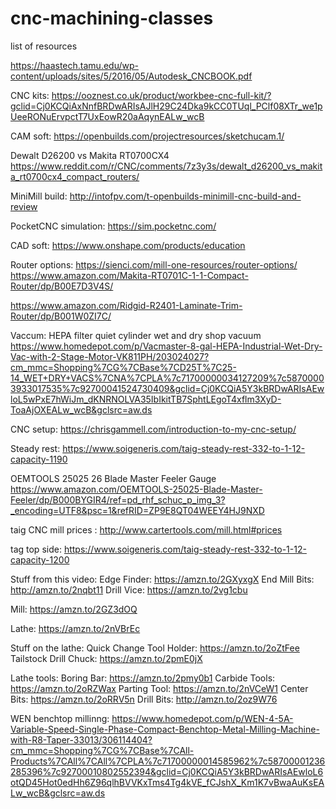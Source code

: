 # cnc-machining-classes
list of resources

https://haastech.tamu.edu/wp-content/uploads/sites/5/2016/05/Autodesk_CNCBOOK.pdf


CNC kits:
https://ooznest.co.uk/product/workbee-cnc-full-kit/?gclid=Cj0KCQiAxNnfBRDwARIsAJlH29C24Dka9kCC0TUql_PClf08XTr_we1pUeeRONuErvpctT7UxEowR20aAqynEALw_wcB

CAM soft:
https://openbuilds.com/projectresources/sketchucam.1/


Dewalt D26200 vs Makita RT0700CX4 
https://www.reddit.com/r/CNC/comments/7z3y3s/dewalt_d26200_vs_makita_rt0700cx4_compact_routers/

MiniMill build:
http://intofpv.com/t-openbuilds-minimill-cnc-build-and-review


PocketCNC simulation:
https://sim.pocketnc.com/


CAD soft: https://www.onshape.com/products/education

Router options: https://sienci.com/mill-one-resources/router-options/
https://www.amazon.com/Makita-RT0701C-1-1-Compact-Router/dp/B00E7D3V4S/


https://www.amazon.com/Ridgid-R2401-Laminate-Trim-Router/dp/B001W0ZI7C/

Vaccum:
HEPA filter quiet cylinder wet and dry shop vacuum
https://www.homedepot.com/p/Vacmaster-8-gal-HEPA-Industrial-Wet-Dry-Vac-with-2-Stage-Motor-VK811PH/203024027?cm_mmc=Shopping%7CG%7CBase%7CD25T%7C25-14_WET+DRY+VACS%7CNA%7CPLA%7c71700000034127209%7c58700003933017535%7c92700041524730409&gclid=Cj0KCQiA5Y3kBRDwARIsAEwloL5wPxE7hWiJm_dKNRNOLVA35IbIkitTB7SphtLEgoT4xflm3XyD-ToaAjOXEALw_wcB&gclsrc=aw.ds


CNC setup:
https://chrisgammell.com/introduction-to-my-cnc-setup/

Steady rest:
https://www.soigeneris.com/taig-steady-rest-332-to-1-12-capacity-1190

OEMTOOLS 25025 26 Blade Master Feeler Gauge
https://www.amazon.com/OEMTOOLS-25025-Blade-Master-Feeler/dp/B000BYGIR4/ref=pd_rhf_schuc_p_img_3?_encoding=UTF8&psc=1&refRID=ZP9E8QT04WEEY4HJ9NXD

taig CNC mill prices : http://www.cartertools.com/mill.html#prices



tag top side:
https://www.soigeneris.com/taig-steady-rest-332-to-1-12-capacity-1200

Stuff from this video:
Edge Finder: https://amzn.to/2GXyxgX
End Mill Bits: http://amzn.to/2nqbt11
Drill Vice: https://amzn.to/2vg1cbu

Mill: https://amzn.to/2GZ3dOQ

Lathe: https://amzn.to/2nVBrEc

Stuff on the lathe:
Quick Change Tool Holder: https://amzn.to/2oZtFee
Tailstock Drill Chuck: https://amzn.to/2pmE0jX

Lathe tools:
Boring Bar: https://amzn.to/2pmy0b1
Carbide Tools: https://amzn.to/2oRZWax
Parting Tool: https://amzn.to/2nVCeW1
Center Bits: https://amzn.to/2oRRV5n
Drill Bits: http://amzn.to/2oz9W76

WEN benchtop millinng:
https://www.homedepot.com/p/WEN-4-5A-Variable-Speed-Single-Phase-Compact-Benchtop-Metal-Milling-Machine-with-R8-Taper-33013/306114404?cm_mmc=Shopping%7CG%7CBase%7CAll-Products%7CAll%7CAll%7CPLA%7c71700000014585962%7c58700001236285396%7c92700010802552394&gclid=Cj0KCQiA5Y3kBRDwARIsAEwloL6otQD45Hot0edHh6Z96qlhBVVKxTms4Tg4kVE_fCJshX_Km1K7vBwaAuKsEALw_wcB&gclsrc=aw.ds

